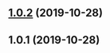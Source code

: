 <a name="1.0.2"></a>
## [1.0.2](https://github.com/tapioca24/videojs-logo/compare/v1.0.1...v1.0.2) (2019-10-28)

<a name="1.0.1"></a>
## 1.0.1 (2019-10-28)

